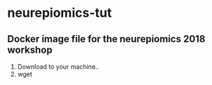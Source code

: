 # neurepiomics-tut
## Docker image file for the neurepiomics 2018 workshop
1. Download to your machine..
2. wget 
